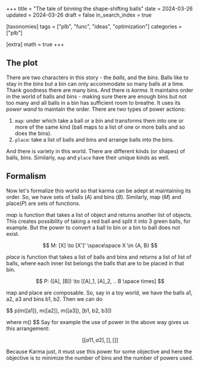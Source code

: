 +++
title = "The tale of binning the shape-shifting balls"
date = 2024-03-26
updated = 2024-03-26
draft = false
in_search_index = true

[taxonomies]
  tags = ["plb", "func", "ideas", "optimization"]
  categories = ["plb"]

[extra]
math = true
+++

## The plot
There are two characters in this story - the _balls_, and the _bins_. Balls like to stay in the bins but
a bin can only accommodate so many balls at a time. Thank goodness there are many bins. And there is
_karma_. It maintains order in the world of balls and bins - making sure there are enough bins but not
too many and all balls in a bin has sufficient room to breathe. It uses its _power wand_ to maintain
the order. There are two types of power actions:
1. `map`: under which take a ball or a bin and transforms them into one or more of the same
   kind (ball maps to a list of one or more balls and so does the bins).
1. `place`: take a list of balls and bins and arrange balls into the bins.

And there is variety in this world. There are different kinds (or shapes) of balls, bins. Similarly,
`map` and `place` have their unique kinds as well.

## Formalism
Now let's formalize this world so that karma can be adept at maintaining its order. So, we have sets
of balls ($A$) and bins ($B$). Similarly, map ($M$) and place($P$) are sets of functions.

_map_ is function that takes a list of object and returns another list of objects.
This creates possibility of taking a red ball and split it into 3 green balls, for example. But the
power to convert a ball to bin or a bin to ball does not exist.

$$
M: [X] \to [X']' \space\space X \in {A, B}
$$

_place_ is function that takes a list of balls and bins and returns a list of list of balls, where
each inner list belongs the balls that are to be placed in that bin.

$$
P: ([A], [B]) \to [[A]_1, [A]_2, .. B \space times]
$$

map and place are composable. So, say in a toy world, we have the balls a1, a2, a3 and bins b1, b2.
Then we can do

$$
p(m([a1]), m([a2]), m([a3]), [b1, b2, b3])

where m()
$$
Say for example the use of power in the above way gives us this arrangement:

$$
[[a11, a2],  [], []]
$$


Because Karma just, it must use this power for some objective and here the objective is to minimize
the number of bins and the number of powers used.

